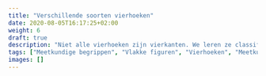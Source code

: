```yaml
---
title: "Verschillende soorten vierhoeken"
date: 2020-08-05T16:17:25+02:00
weight: 6
draft: true
description: "Niet alle vierhoeken zijn vierkanten. We leren ze classificeren en maken onderscheid tussen vierkanten, parallellogrammen, trapezia, ruiten en rechthoeken. We leren ze piekfijn definieren en bekijken enkele eigenschappen." 
tags: ["Meetkundige begrippen", "Vlakke figuren", "Vierhoeken", "Meetkundige eigenschappen"]
images: []
---
```


